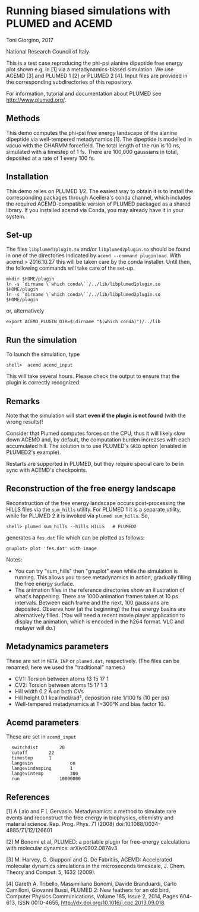 Running biased simulations with PLUMED and ACEMD
=======================

Toni Giorgino, 2017

National Research Council of Italy


This is a test case reproducing the phi-psi alanine dipeptide free
energy plot shown e.g. in [1] via a metadynamics-biased simulation.
We use ACEMD [3] and PLUMED 1 [2] or PLUMED 2 [4].  Input files are
provided in the corresponding subdirectories of this repository.

For information, tutorial and documentation about PLUMED see
http://www.plumed.org/.


Methods
-------

This demo computes the phi-psi free energy landscape of the alanine
dipeptide via well-tempered metadynamics [1]. The dipeptide is
modelled in vacuo with the CHARMM forcefield.  The total length of the
run is 10 ns, simulated with a timestep of 1 fs. There are 100,000
gaussians in total, deposited at a rate of 1 every 100 fs.


Installation
------------

This demo relies on PLUMED 1/2. The easiest way to obtain it is to
install the corresponding packages through Acellera's conda channel,
which includes the required ACEMD-compatible version of PLUMED
packaged as a shared library. If you installed acemd via Conda, you
may already have it in your system.



Set-up
------

The files `libplumed1plugin.so` and/or `libplumed2plugin.so` should be
found in one of the directories indicated by `acemd
--command pluginload`.  With acemd > 2016.10.27
this will be taken care by the conda installer. Until then, the following
commands will take care of the set-up.

    mkdir $HOME/plugin
    ln -s `dirname \`which conda\``/../lib/libplumed1plugin.so $HOME/plugin
    ln -s `dirname \`which conda\``/../lib/libplumed2plugin.so $HOME/plugin
	
or, alternatively

    export ACEMD_PLUGIN_DIR=$(dirname "$(which conda)")/../lib





Run the simulation
------------------

To launch the simulation, type

	shell>  acemd acemd_input

This will take several hours. Please check the output to ensure that
the plugin is correctly recognized.




Remarks
-------

Note that the simulation will start **even if the plugin is not
found** (with the wrong results)!

Consider that Plumed computes forces on the CPU, thus it will likely
slow down ACEMD and, by default, the computation burden increases 
with each accumulated hill. The solution is to use PLUMED's `GRID`
option (enabled in PLUMED2's example).

Restarts are supported in PLUMED, but they require special care to be
in sync with ACEMD's checkpoints. 



Reconstruction of the free energy landscape
--------------------------

Reconstruction of the free energy landscape occurs post-processing the
HILLS files via the `sum_hills` utility. For PLUMED 1 it is a separate
utility, while for PLUMED 2 it is invoked via `plumed sum_hills`. So,

    shell> plumed sum_hills --hills HILLS   # PLUMED2

generates a `fes.dat` file which can be plotted as follows:

    gnuplot> plot 'fes.dat' with image
	

Notes:

 * You can try "sum_hills" then "gnuplot" even while the simulation is
   running. This allows you to see metadynamics in action, gradually
   filling the free energy surface.
 * The animation files in the reference directories show an
   illustration of what's happening. There are 1000 animation frames
   taken at 10 ps intervals. Between each frame and the next, 100
   gaussians are deposited. Observe how (at the beginning) the free
   energy basins are alternatively filled. (You will need a recent
   movie player application to display the animation, which is encoded
   in the h264 format. VLC and mplayer will do.)





Metadynamics parameters
-----------------------

These are set in `META_INP` or `plumed.dat`, respectively. (The files
can be renamed; here we used the "traditional" names.)

 * CV1: Torsion between atoms 13 15 17 1
 * CV2: Torsion between atoms 15 17 1  3
 * Hill width 0.2 Å on both CVs
 * Hill height 0.1 kcal/mol/rad², deposition rate 1/100 fs  (10 per ps)
 * Well-tempered metadynamics at T=300°K and bias factor 10.
 
 

Acemd parameters
----------------

These are set in `acemd_input`

```
  switchdist 		20
  cutoff 		22
  timestep 		1
  langevin            	on
  langevindamping     	1
  langevintemp        	300
  run	     		10000000
```








References
----------

[1] A Laio and F L Gervasio. Metadynamics: a method to simulate rare
events and reconstruct the free energy in biophysics, chemistry and
material science. Rep. Prog. Phys. 71 (2008)
doi:10.1088/0034-4885/71/12/126601

[2] M Bonomi et al, PLUMED: a portable plugin for free-energy
calculations with molecular dynamics. arXiv:0902.0874v3

[3] M. Harvey, G. Giupponi and G. De Fabritiis, ACEMD: Accelerated
molecular dynamics simulations in the microseconds timescale,
J. Chem. Theory and Comput. 5, 1632 (2009).

[4] Gareth A. Tribello, Massimiliano Bonomi, Davide Branduardi, Carlo
Camilloni, Giovanni Bussi, PLUMED 2: New feathers for an old bird,
Computer Physics Communications, Volume 185, Issue 2, 2014, Pages
604-613, ISSN 0010-4655, http://dx.doi.org/10.1016/j.cpc.2013.09.018.




